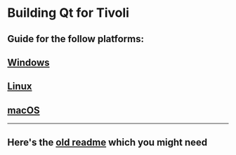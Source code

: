 # Building Qt for Tivoli

## Guide for the follow platforms:

## [Windows](BUILD_LINUX.md)

## [Linux](BUILD_WINDOWS.md)

## [macOS](BUILD_MACOS.md)

---

## Here's the [old readme](README.old.md) which you might need
